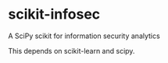 # scikit-infosec
A SciPy scikit for information security analytics


This depends on scikit-learn and scipy.
